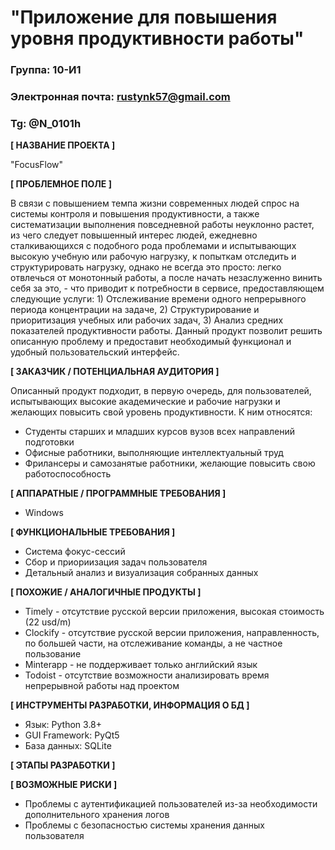 # "Приложение для повышения уровня продуктивности работы"

### Группа: 10-И1
### Электронная почта: rustynk57@gmail.com
### Tg: @N_0101h


**[ НАЗВАНИЕ ПРОЕКТА ]**

"FocusFlow"

**[ ПРОБЛЕМНОЕ ПОЛЕ ]**

В связи с повышением темпа жизни современных людей спрос на системы контроля и повышения продуктивности, а также систематизации выполнения повседневной работы неуклонно растет, из чего следует повышенный интерес людей, ежедневно сталкивающихся с подобного рода проблемами и испытывающих высокую учебную или рабочую нагрузку, к попыткам отследить и структурировать нагрузку, однако не всегда это просто: легко отвлечься от монотонный работы, а после начать незаслуженно винить себя за это, - что приводит к потребности в сервисе, предоставляющем следующие услуги: 1) Отслеживание времени одного непрерывного периода концентрации на задаче, 2) Структурирование и приоритизация учебных или рабочих задач, 3) Анализ средних показателей продуктивности работы. 
Данный продукт позволит решить описанную проблему и предоставит необходимый функционал и удобный пользовательский интерфейс.

**[ ЗАКАЗЧИК / ПОТЕНЦИАЛЬНАЯ АУДИТОРИЯ ]**

Описанный продукт подходит, в первую очередь, для пользователей, испытывающих высокие академические и рабочие нагрузки и желающих повысить свой уровень продуктивности. К ним относятся:

* Студенты старших и младших курсов вузов всех направлений подготовки
* Офисные работники, выполняющие интеллектуальный труд
* Фрилансеры и самозанятые работники, желающие повысить свою работоспособность

**[ АППАРАТНЫЕ / ПРОГРАММНЫЕ ТРЕБОВАНИЯ ]** 

* Windows 

**[ ФУНКЦИОНАЛЬНЫЕ ТРЕБОВАНИЯ ]**

* Система фокус-сессий
* Сбор и приориизация задач пользователя
* Детальный анализ и визуализация собранных данных

**[ ПОХОЖИЕ / АНАЛОГИЧНЫЕ ПРОДУКТЫ ]**

* Timely - отсутствие русской версии приложения, высокая стоимость (22 usd/m)
* Clockify - отсутствие русской версии приложения, направленность, по большей части, на отслеживание команды, а не частное пользование
* Minterapp - не поддерживает только английский язык
* Todoist - отсутствие возможности анализировать время непрерывной работы над проектом

**[ ИНСТРУМЕНТЫ РАЗРАБОТКИ, ИНФОРМАЦИЯ О БД ]**

* Язык: Python 3.8+
* GUI Framework: PyQt5
* База данных: SQLite

**[ ЭТАПЫ РАЗРАБОТКИ ]**



**[ ВОЗМОЖНЫЕ РИСКИ ]**

* Проблемы с аутентификацией пользователей из-за необходимости дополнительного хранения логов
* Проблемы с безопасностью системы хранения данных пользователя
